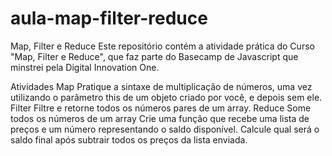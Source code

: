 # aula-map-filter-reduce

Map, Filter e Reduce
Este repositório contém a atividade prática do Curso "Map, Filter e Reduce", que faz parte do Basecamp de Javascript que minstrei pela Digital Innovation One.

Atividades
Map
Pratique a sintaxe de multiplicação de números, uma vez utilizando o parâmetro this de um objeto criado por você, e depois sem ele.
Filter
Filtre e retorne todos os números pares de um array.
Reduce
Some todos os números de um array
Crie uma função que recebe uma lista de preços e um número representando o saldo disponível. Calcule qual será o saldo final após subtrair todos os preços da lista enviada.
